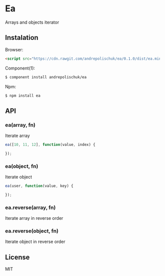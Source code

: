 # Ea

  Arrays and objects iterator

## Instalation

  Browser:

```html
<script src="https://cdn.rawgit.com/andrepolischuk/ea/0.1.0/dist/ea.min.js"></script>
```

  Component(1):

```sh
$ component install andrepolischuk/ea
```

  Npm:

```sh
$ npm install ea
```

## API

### ea(array, fn)

  Iterate array

```js
ea([10, 11, 12], function(value, index) {

});
```

### ea(object, fn)

  Iterate object

```js
ea(user, function(value, key) {

});
```

### ea.reverse(array, fn)

  Iterate array in reverse order

### ea.reverse(object, fn)

  Iterate object in reverse order

## License

  MIT
